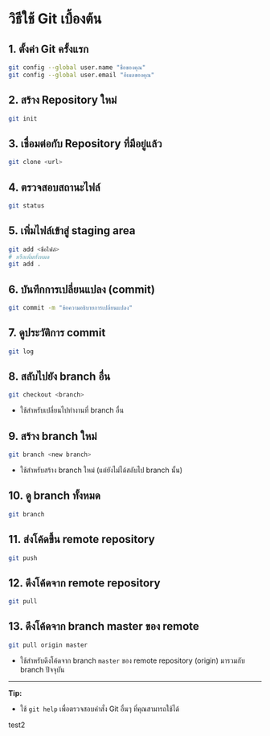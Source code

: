# วิธีใช้ Git เบื้องต้น

## 1. ตั้งค่า Git ครั้งแรก

```sh
git config --global user.name "ชื่อของคุณ"
git config --global user.email "อีเมลของคุณ"
```

## 2. สร้าง Repository ใหม่

```sh
git init
```

## 3. เชื่อมต่อกับ Repository ที่มีอยู่แล้ว

```sh
git clone <url>
```

## 4. ตรวจสอบสถานะไฟล์

```sh
git status
```

## 5. เพิ่มไฟล์เข้าสู่ staging area

```sh
git add <ชื่อไฟล์>
# หรือเพิ่มทั้งหมด
git add .
```

## 6. บันทึกการเปลี่ยนแปลง (commit)

```sh
git commit -m "ข้อความอธิบายการเปลี่ยนแปลง"
```

## 7. ดูประวัติการ commit

```sh
git log
```

## 8. สลับไปยัง branch อื่น

```sh
git checkout <branch>
```
- ใช้สำหรับเปลี่ยนไปทำงานที่ branch อื่น

## 9. สร้าง branch ใหม่

```sh
git branch <new branch>
```
- ใช้สำหรับสร้าง branch ใหม่ (แต่ยังไม่ได้สลับไป branch นั้น)

## 10. ดู branch ทั้งหมด

```sh
git branch
```

## 11. ส่งโค้ดขึ้น remote repository

```sh
git push
```

## 12. ดึงโค้ดจาก remote repository

```sh
git pull
```

## 13. ดึงโค้ดจาก branch master ของ remote

```sh
git pull origin master
```
- ใช้สำหรับดึงโค้ดจาก branch `master` ของ remote repository (origin) มารวมกับ branch ปัจจุบัน

---

**Tip:**  
- ใช้ `git help` เพื่อตรวจสอบคำสั่ง Git อื่นๆ ที่คุณสามารถใช้ได้

test2
